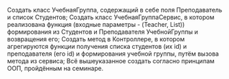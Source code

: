 Создать класс УчебнаяГруппа, содержащий в себе поля Преподаватель и список Студентов;
Создать класс УчебнаяГруппаСервис, в котором реализована функция (входные параметры - (Teacher, List)) формирования из Студентов и Преподавателя УчебнойГруппы и возвращения его;
Создать метод в Контроллере, в котором агрегируются функции получения списка студентов (их id) и преподавателя (его id) и формирования учебной группы, путём вызова метода из сервиса;
Всё вышеуказанное создать согласно принципам ООП, пройдённым на семинаре.
